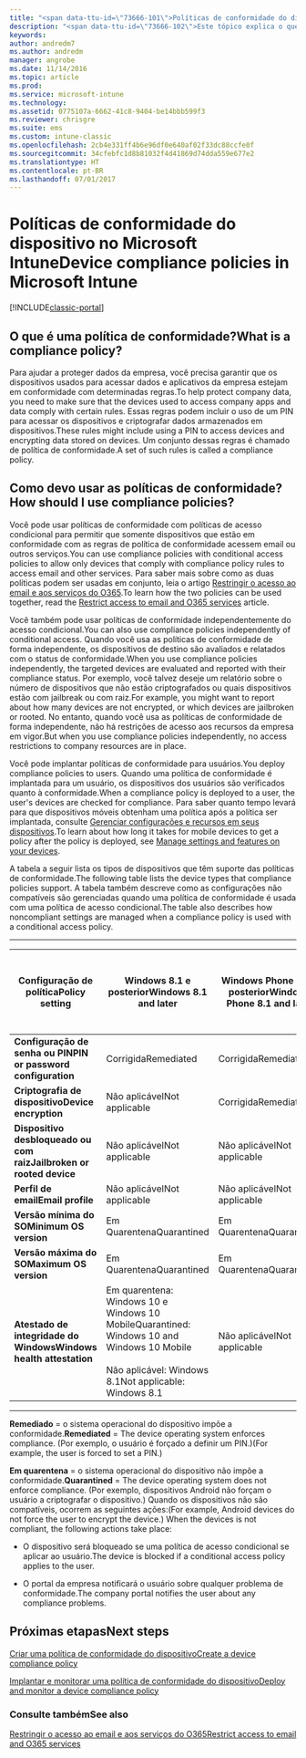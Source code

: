 ```yaml
---
title: "<span data-ttu-id=\"73666-101\">Políticas de conformidade do dispositivo</span><span class=\"sxs-lookup\"><span data-stu-id=\"73666-101\">Device compliance policies</span></span>"
description: "<span data-ttu-id=\"73666-102\">Este tópico explica o que são políticas de conformidade do dispositivo e como elas funcionam.</span><span class=\"sxs-lookup\"><span data-stu-id=\"73666-102\">This topic explains what device compliance policies are and how they work.</span></span>"
keywords: 
author: andredm7
ms.author: andredm
manager: angrobe
ms.date: 11/14/2016
ms.topic: article
ms.prod: 
ms.service: microsoft-intune
ms.technology: 
ms.assetid: 0775107a-6662-41c8-9404-be14bbb599f3
ms.reviewer: chrisgre
ms.suite: ems
ms.custom: intune-classic
ms.openlocfilehash: 2cb4e331ff4b6e96df0e640af02f33dc88ccfe0f
ms.sourcegitcommit: 34cfebfc1d8b81032f4d41869d74dda559e677e2
ms.translationtype: HT
ms.contentlocale: pt-BR
ms.lasthandoff: 07/01/2017
---
```

# <span data-ttu-id="73666-103">Políticas de conformidade do dispositivo no Microsoft Intune</span><span class="sxs-lookup"><span data-stu-id="73666-103">Device compliance policies in Microsoft Intune</span></span>
<a id="device-compliance-policies-in-microsoft-intune" class="xliff"></a>

[!INCLUDE[classic-portal](../includes/classic-portal.md)]

## <span data-ttu-id="73666-104">O que é uma política de conformidade?</span><span class="sxs-lookup"><span data-stu-id="73666-104">What is a compliance policy?</span></span>
<a id="what-is-a-compliance-policy" class="xliff"></a>
<span data-ttu-id="73666-105">Para ajudar a proteger dados da empresa, você precisa garantir que os dispositivos usados para acessar dados e aplicativos da empresa estejam em conformidade com determinadas regras.</span><span class="sxs-lookup"><span data-stu-id="73666-105">To help protect company data, you need to make sure that the devices used to access company apps and data comply with certain rules.</span></span> <span data-ttu-id="73666-106">Essas regras podem incluir o uso de um PIN para acessar os dispositivos e criptografar dados armazenados em dispositivos.</span><span class="sxs-lookup"><span data-stu-id="73666-106">These rules might include using a PIN to access devices and encrypting data stored on devices.</span></span> <span data-ttu-id="73666-107">Um conjunto dessas regras é chamado de política de conformidade.</span><span class="sxs-lookup"><span data-stu-id="73666-107">A set of such rules is called a compliance policy.</span></span>

## <span data-ttu-id="73666-108">Como devo usar as políticas de conformidade?</span><span class="sxs-lookup"><span data-stu-id="73666-108">How should I use compliance policies?</span></span>
<a id="how-should-i-use-compliance-policies" class="xliff"></a>
<span data-ttu-id="73666-109">Você pode usar políticas de conformidade com políticas de acesso condicional para permitir que somente dispositivos que estão em conformidade com as regras de política de conformidade acessem email ou outros serviços.</span><span class="sxs-lookup"><span data-stu-id="73666-109">You can use compliance policies with conditional access policies to allow only devices that comply with compliance policy rules to access email and other services.</span></span> <span data-ttu-id="73666-110">Para saber mais sobre como as duas políticas podem ser usadas em conjunto, leia o artigo [Restringir o acesso ao email e aos serviços do O365](restrict-access-to-email-and-o365-services-with-microsoft-intune.md).</span><span class="sxs-lookup"><span data-stu-id="73666-110">To learn how the two policies can be used together, read the [Restrict access to email and O365 services](restrict-access-to-email-and-o365-services-with-microsoft-intune.md) article.</span></span>

<span data-ttu-id="73666-111">Você também pode usar políticas de conformidade independentemente do acesso condicional.</span><span class="sxs-lookup"><span data-stu-id="73666-111">You can also use compliance policies independently of conditional access.</span></span> <span data-ttu-id="73666-112">Quando você usa as políticas de conformidade de forma independente, os dispositivos de destino são avaliados e relatados com o status de conformidade.</span><span class="sxs-lookup"><span data-stu-id="73666-112">When you use compliance policies independently, the targeted devices are evaluated and reported with their compliance status.</span></span> <span data-ttu-id="73666-113">Por exemplo, você talvez deseje um relatório sobre o número de dispositivos que não estão criptografados ou quais dispositivos estão com jailbreak ou com raiz.</span><span class="sxs-lookup"><span data-stu-id="73666-113">For example, you might want to report about how many devices are not encrypted, or which devices are jailbroken or rooted.</span></span> <span data-ttu-id="73666-114">No entanto, quando você usa as políticas de conformidade de forma independente, não há restrições de acesso aos recursos da empresa em vigor.</span><span class="sxs-lookup"><span data-stu-id="73666-114">But when you use compliance policies independently, no access restrictions to company resources are in place.</span></span>

<span data-ttu-id="73666-115">Você pode implantar políticas de conformidade para usuários.</span><span class="sxs-lookup"><span data-stu-id="73666-115">You deploy compliance policies to users.</span></span> <span data-ttu-id="73666-116">Quando uma política de conformidade é implantada para um usuário, os dispositivos dos usuários são verificados quanto à conformidade.</span><span class="sxs-lookup"><span data-stu-id="73666-116">When a compliance policy is deployed to a user, the user's devices are checked for compliance.</span></span>
<span data-ttu-id="73666-117">Para saber quanto tempo levará para que dispositivos móveis obtenham uma política após a política ser implantada, consulte [Gerenciar configurações e recursos em seus dispositivos](/intune-classic/deploy-use/manage-settings-and-features-on-your-devices-with-microsoft-intune-policies#frequently-asked-questions-about-intune-policies).</span><span class="sxs-lookup"><span data-stu-id="73666-117">To learn about how long it takes for mobile devices to get a policy after the policy is deployed, see [Manage settings and features on your devices](/intune-classic/deploy-use/manage-settings-and-features-on-your-devices-with-microsoft-intune-policies#frequently-asked-questions-about-intune-policies).</span></span>

<span data-ttu-id="73666-118">A tabela a seguir lista os tipos de dispositivos que têm suporte das políticas de conformidade.</span><span class="sxs-lookup"><span data-stu-id="73666-118">The following table lists the device types that compliance policies support.</span></span> <span data-ttu-id="73666-119">A tabela também descreve como as configurações não compatíveis são gerenciadas quando uma política de conformidade é usada com uma política de acesso condicional.</span><span class="sxs-lookup"><span data-stu-id="73666-119">The table also describes how noncompliant settings are managed when a compliance policy is used with a conditional access policy.</span></span>

-----------------------------

|<span data-ttu-id="73666-120">Configuração de política</span><span class="sxs-lookup"><span data-stu-id="73666-120">Policy setting</span></span>| <span data-ttu-id="73666-121">Windows 8.1 e posterior</span><span class="sxs-lookup"><span data-stu-id="73666-121">Windows 8.1 and later</span></span>| <span data-ttu-id="73666-122">Windows Phone 8.1 e posterior</span><span class="sxs-lookup"><span data-stu-id="73666-122">Windows Phone 8.1 and later</span></span>| <span data-ttu-id="73666-123">iOS 8.0 e posterior</span><span class="sxs-lookup"><span data-stu-id="73666-123">iOS 8.0 and later</span></span>|<span data-ttu-id="73666-124">Android 4.0 e posterior</span><span class="sxs-lookup"><span data-stu-id="73666-124">Android 4.0 and later</span></span><br/><span data-ttu-id="73666-125">Samsung KNOX Standard 4.0 e posterior</span><span class="sxs-lookup"><span data-stu-id="73666-125">Samsung Knox Standard 4.0 and later</span></span>|
|-----|----|----|----|----|
|<span data-ttu-id="73666-126">**Configuração de senha ou PIN**</span><span class="sxs-lookup"><span data-stu-id="73666-126">**PIN or password configuration**</span></span> |<span data-ttu-id="73666-127">Corrigida</span><span class="sxs-lookup"><span data-stu-id="73666-127">Remediated</span></span>|<span data-ttu-id="73666-128">Corrigida</span><span class="sxs-lookup"><span data-stu-id="73666-128">Remediated</span></span>|<span data-ttu-id="73666-129">Corrigida</span><span class="sxs-lookup"><span data-stu-id="73666-129">Remediated</span></span>|<span data-ttu-id="73666-130">Em Quarentena</span><span class="sxs-lookup"><span data-stu-id="73666-130">Quarantined</span></span>|
|<span data-ttu-id="73666-131">**Criptografia de dispositivo**</span><span class="sxs-lookup"><span data-stu-id="73666-131">**Device encryption**</span></span>|<span data-ttu-id="73666-132">Não aplicável</span><span class="sxs-lookup"><span data-stu-id="73666-132">Not applicable</span></span>|<span data-ttu-id="73666-133">Corrigida</span><span class="sxs-lookup"><span data-stu-id="73666-133">Remediated</span></span>|<span data-ttu-id="73666-134">Corrigida (pela definição do PIN)</span><span class="sxs-lookup"><span data-stu-id="73666-134">Remediated (by setting PIN)</span></span>|<span data-ttu-id="73666-135">Em Quarentena</span><span class="sxs-lookup"><span data-stu-id="73666-135">Quarantined</span></span>|
|<span data-ttu-id="73666-136">**Dispositivo desbloqueado ou com raiz**</span><span class="sxs-lookup"><span data-stu-id="73666-136">**Jailbroken or rooted device**</span></span>|<span data-ttu-id="73666-137">Não aplicável</span><span class="sxs-lookup"><span data-stu-id="73666-137">Not applicable</span></span>|<span data-ttu-id="73666-138">Não aplicável</span><span class="sxs-lookup"><span data-stu-id="73666-138">Not applicable</span></span>|<span data-ttu-id="73666-139">Em Quarentena (não é uma configuração)</span><span class="sxs-lookup"><span data-stu-id="73666-139">Quarantined (not a setting)</span></span>|<span data-ttu-id="73666-140">Em Quarentena (não é uma configuração)</span><span class="sxs-lookup"><span data-stu-id="73666-140">Quarantined (not a setting)</span></span>|
|<span data-ttu-id="73666-141">**Perfil de email**</span><span class="sxs-lookup"><span data-stu-id="73666-141">**Email profile**</span></span>|<span data-ttu-id="73666-142">Não aplicável</span><span class="sxs-lookup"><span data-stu-id="73666-142">Not applicable</span></span>|<span data-ttu-id="73666-143">Não aplicável</span><span class="sxs-lookup"><span data-stu-id="73666-143">Not applicable</span></span>|<span data-ttu-id="73666-144">Em Quarentena</span><span class="sxs-lookup"><span data-stu-id="73666-144">Quarantined</span></span>|<span data-ttu-id="73666-145">Não aplicável</span><span class="sxs-lookup"><span data-stu-id="73666-145">Not applicable</span></span>|
|<span data-ttu-id="73666-146">**Versão mínima do SO**</span><span class="sxs-lookup"><span data-stu-id="73666-146">**Minimum OS version**</span></span>|<span data-ttu-id="73666-147">Em Quarentena</span><span class="sxs-lookup"><span data-stu-id="73666-147">Quarantined</span></span>|<span data-ttu-id="73666-148">Em Quarentena</span><span class="sxs-lookup"><span data-stu-id="73666-148">Quarantined</span></span>|<span data-ttu-id="73666-149">Em Quarentena</span><span class="sxs-lookup"><span data-stu-id="73666-149">Quarantined</span></span>|<span data-ttu-id="73666-150">Em Quarentena</span><span class="sxs-lookup"><span data-stu-id="73666-150">Quarantined</span></span>|
|<span data-ttu-id="73666-151">**Versão máxima do SO**</span><span class="sxs-lookup"><span data-stu-id="73666-151">**Maximum OS version**</span></span>|<span data-ttu-id="73666-152">Em Quarentena</span><span class="sxs-lookup"><span data-stu-id="73666-152">Quarantined</span></span>|<span data-ttu-id="73666-153">Em Quarentena</span><span class="sxs-lookup"><span data-stu-id="73666-153">Quarantined</span></span>|<span data-ttu-id="73666-154">Em Quarentena</span><span class="sxs-lookup"><span data-stu-id="73666-154">Quarantined</span></span>|<span data-ttu-id="73666-155">Em Quarentena</span><span class="sxs-lookup"><span data-stu-id="73666-155">Quarantined</span></span>|
|<span data-ttu-id="73666-156">**Atestado de integridade do Windows**</span><span class="sxs-lookup"><span data-stu-id="73666-156">**Windows health attestation**</span></span>|<span data-ttu-id="73666-157">Em quarentena: Windows 10 e Windows 10 Mobile</span><span class="sxs-lookup"><span data-stu-id="73666-157">Quarantined: Windows 10 and Windows 10 Mobile</span></span><br /><br /><span data-ttu-id="73666-158">Não aplicável: Windows 8.1</span><span class="sxs-lookup"><span data-stu-id="73666-158">Not applicable: Windows 8.1</span></span>|<span data-ttu-id="73666-159">Não aplicável</span><span class="sxs-lookup"><span data-stu-id="73666-159">Not applicable</span></span>|<span data-ttu-id="73666-160">Não aplicável</span><span class="sxs-lookup"><span data-stu-id="73666-160">Not applicable</span></span>|<span data-ttu-id="73666-161">Não aplicável</span><span class="sxs-lookup"><span data-stu-id="73666-161">Not applicable</span></span>|

------------------------------

<span data-ttu-id="73666-162">**Remediado** = o sistema operacional do dispositivo impõe a conformidade.</span><span class="sxs-lookup"><span data-stu-id="73666-162">**Remediated** = The device operating system enforces compliance.</span></span> <span data-ttu-id="73666-163">(Por exemplo, o usuário é forçado a definir um PIN.)</span><span class="sxs-lookup"><span data-stu-id="73666-163">(For example, the user is forced to set a PIN.)</span></span>

<span data-ttu-id="73666-164">**Em quarentena** = o sistema operacional do dispositivo não impõe a conformidade.</span><span class="sxs-lookup"><span data-stu-id="73666-164">**Quarantined** = The device operating system does not enforce compliance.</span></span> <span data-ttu-id="73666-165">(Por exemplo, dispositivos Android não forçam o usuário a criptografar o dispositivo.) Quando os dispositivos não são compatíveis, ocorrem as seguintes ações:</span><span class="sxs-lookup"><span data-stu-id="73666-165">(For example, Android devices do not force the user to encrypt the device.) When the devices is not compliant, the following actions take place:</span></span>

-   <span data-ttu-id="73666-166">O dispositivo será bloqueado se uma política de acesso condicional se aplicar ao usuário.</span><span class="sxs-lookup"><span data-stu-id="73666-166">The device is blocked if a conditional access policy applies to the user.</span></span>

-   <span data-ttu-id="73666-167">O portal da empresa notificará o usuário sobre qualquer problema de conformidade.</span><span class="sxs-lookup"><span data-stu-id="73666-167">The company portal notifies the user about any compliance problems.</span></span>

## <span data-ttu-id="73666-168">Próximas etapas</span><span class="sxs-lookup"><span data-stu-id="73666-168">Next steps</span></span>
<a id="next-steps" class="xliff"></a>
[<span data-ttu-id="73666-169">Criar uma política de conformidade do dispositivo</span><span class="sxs-lookup"><span data-stu-id="73666-169">Create a device compliance policy</span></span>](create-a-device-compliance-policy-in-microsoft-intune.md)

[<span data-ttu-id="73666-170">Implantar e monitorar uma política de conformidade do dispositivo</span><span class="sxs-lookup"><span data-stu-id="73666-170">Deploy and monitor a device compliance policy</span></span>](deploy-and-monitor-a-device-compliance-policy-in-microsoft-intune.md)

### <span data-ttu-id="73666-171">Consulte também</span><span class="sxs-lookup"><span data-stu-id="73666-171">See also</span></span>
<a id="see-also" class="xliff"></a>
[<span data-ttu-id="73666-172">Restringir o acesso ao email e aos serviços do O365</span><span class="sxs-lookup"><span data-stu-id="73666-172">Restrict access to email and O365 services</span></span>](restrict-access-to-email-and-o365-services-with-microsoft-intune.md)
